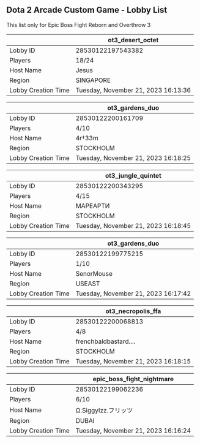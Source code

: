 ## Dota 2 Arcade Custom Game - Lobby List

This list only for Epic Boss Fight Reborn and Overthrow 3

|  | ot3_desert_octet |
| ------ | ------ |
| Lobby ID | 28530122197543382 |
| Players | 18/24 |
| Host Name | Jesus |
| Region | SINGAPORE |
| Lobby Creation Time | Tuesday, November 21, 2023 16:13:36 |


|  | ot3_gardens_duo |
| ------ | ------ |
| Lobby ID | 28530122200161709 |
| Players | 4/10 |
| Host Name | 4r†33m |
| Region | STOCKHOLM |
| Lobby Creation Time | Tuesday, November 21, 2023 16:18:25 |


|  | ot3_jungle_quintet |
| ------ | ------ |
| Lobby ID | 28530122200343295 |
| Players | 4/15 |
| Host Name | МАРЕАРТИ |
| Region | STOCKHOLM |
| Lobby Creation Time | Tuesday, November 21, 2023 16:18:45 |


|  | ot3_gardens_duo |
| ------ | ------ |
| Lobby ID | 28530122199775215 |
| Players | 1/10 |
| Host Name | SenorMouse |
| Region | USEAST |
| Lobby Creation Time | Tuesday, November 21, 2023 16:17:42 |


|  | ot3_necropolis_ffa |
| ------ | ------ |
| Lobby ID | 28530122200068813 |
| Players | 4/8 |
| Host Name | frenchbaldbastard.... |
| Region | STOCKHOLM |
| Lobby Creation Time | Tuesday, November 21, 2023 16:18:15 |


|  | epic_boss_fight_nightmare |
| ------ | ------ |
| Lobby ID | 28530122199062236 |
| Players | 6/10 |
| Host Name | Ω.SiggyIzz.フリッツ |
| Region | DUBAI |
| Lobby Creation Time | Tuesday, November 21, 2023 16:16:24 |


